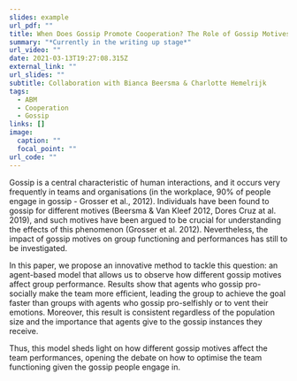 ```yaml
---
slides: example
url_pdf: ""
title: When Does Gossip Promote Cooperation? The Role of Gossip Motives
summary: "*Currently in the writing up stage*"
url_video: ""
date: 2021-03-13T19:27:08.315Z
external_link: ""
url_slides: ""
subtitle: Collaboration with Bianca Beersma & Charlotte Hemelrijk
tags:
  - ABM
  - Cooperation
  - Gossip
links: []
image:
  caption: ""
  focal_point: ""
url_code: ""
---
```

Gossip is a central characteristic of human interactions, and it occurs very frequently in teams and organisations (in the workplace, 90% of people engage in gossip - Grosser et al., 2012). Individuals have been found to gossip for different motives (Beersma & Van Kleef 2012, Dores Cruz at al. 2019), and such motives have been argued to be crucial for understanding the effects of this phenomenon (Grosser et al. 2012). Nevertheless, the impact of gossip motives on group functioning and performances has still to be investigated.

In this paper, we propose an innovative method to tackle this question: an agent-based model that allows us to observe how different gossip motives affect group performance. Results show that agents who gossip pro-socially make the team more efficient, leading the group to achieve the goal faster than groups with agents who gossip pro-selfishly or to vent their emotions. Moreover, this result is consistent regardless of the population size and the importance that agents give to the gossip instances they receive.

Thus, this model sheds light on how different gossip motives affect the team performances, opening the debate on how to optimise the team functioning given the gossip people engage in.
